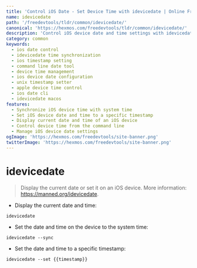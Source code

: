```yaml
---
title: 'Control iOS Date - Set Device Time with idevicedate | Online Free DevTools by Hexmos'
name: idevicedate
path: '/freedevtools/tldr/common/idevicedate/'
canonical: 'https://hexmos.com/freedevtools/tldr/common/idevicedate/'
description: 'Control iOS device date and time settings with idevicedate. Synchronize device time or set a specific timestamp using the command line. Free online tool, no registration required.'
category: common
keywords:
  - ios date control
  - idevicedate time synchronization
  - ios timestamp setting
  - command line date tool
  - device time management
  - ios device date configuration
  - unix timestamp setter
  - apple device time control
  - ios date cli
  - idevicedate macos
features:
  - Synchronize iOS device time with system time
  - Set iOS device date and time to a specific timestamp
  - Display current date and time of an iOS device
  - Control device time from the command line
  - Manage iOS device date settings
ogImage: 'https://hexmos.com/freedevtools/site-banner.png'
twitterImage: 'https://hexmos.com/freedevtools/site-banner.png'
---
```


# idevicedate

> Display the current date or set it on an iOS device.
> More information: <https://manned.org/idevicedate>.

- Display the current date and time:

`idevicedate`

- Set the date and time on the device to the system time:

`idevicedate --sync`

- Set the date and time to a specific timestamp:

`idevicedate --set {{timestamp}}`
